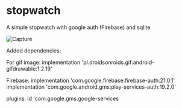 # stopwatch
A simple stopwatch with google auth (Firebase) and sqlite            


![Capture](https://user-images.githubusercontent.com/25680169/156427072-afdd7ed6-e2b1-4e3a-9681-f9b0e413407b.PNG)

Added dependencies:

For gif image:
implementation 'pl.droidsonroids.gif:android-gifdrawable:1.2.19'

Firebase:
implementation 'com.google.firebase:firebase-auth:21.0.1'
implementation 'com.google.android.gms:play-services-auth:19.2.0'

plugins:
id 'com.google.gms.google-services

